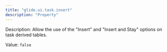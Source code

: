 ```yaml
---
title: "glide.ui.task.insert"
description: "Property"
---
```


Description: Allow the use of the "Insert" and "Insert and Stay" options on task derived tables.

Value: `false`
